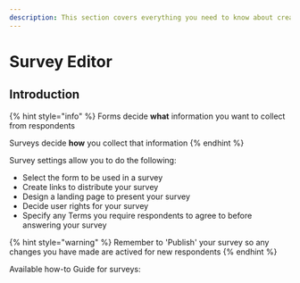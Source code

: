 ```yaml
---
description: This section covers everything you need to know about creating, editing and publishing surveys
---
```


# Survey Editor

## Introduction

{% hint style="info" %}
Forms decide **what** information you want to collect from respondents

Surveys decide **how** you collect that information
{% endhint %}

Survey settings allow you to do the following:

* Select the form to be used in a survey
* Create links to distribute your survey
* Design a landing page to present your survey
* Decide user rights for your survey
* Specify any Terms you require respondents to agree to before answering your survey

{% hint style="warning" %}
Remember to 'Publish' your survey so any changes you have made are actived for new respondents
{% endhint %}

Available how-to Guide for surveys:
